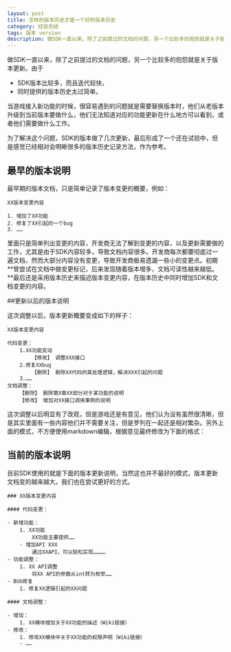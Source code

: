 ```yaml
---
layout: post
title: 怎样的版本历史才是一个好的版本历史
category: 经验总结
tags: 版本 version
description: 做SDK一直以来，除了之前提过的文档的问题，另一个比较多的抱怨就是关于版本更新。当游戏接入新功能的时候，很容易遇到的问题就是需要替换版本时，他们从老版本升级到当前版本要做什么，他们无法知道对应的功能更新在什么地方可以看到，或者他们需要做什么工作。
---
```


做SDK一直以来，除了之前提过的文档的问题，另一个比较多的抱怨就是关于版本更新。由于

- SDK版本比较多，而且迭代较快，
- 同时提供的版本历史太过简单。
	
当游戏接入新功能的时候，很容易遇到的问题就是需要替换版本时，他们从老版本升级到当前版本要做什么，他们无法知道对应的功能更新在什么地方可以看到，或者他们需要做什么工作。

为了解决这个问题，SDK的版本做了几次更新，最后形成了一个还在试验中，但是感觉已经相对会明晰很多的版本历史记录方法，作为参考。

## 最早的版本说明

最早期的版本文档，只是简单记录了版本变更的概要，例如：

	XX版本变更内容

	1. 增加了XX功能
	2. 修复了XX引起的一个bug
	3. ……

里面只是简单列出变更的内容，开发商无法了解到变更的内容，以及更新需要做的工作，尤其是由于SDK内容较多，导致文档内容很多。开发商每次都要彻底过一遍文档，然而大部分内容没有变更，导致开发商极易遗漏一些小的变更点。初期**曾尝试在文档中做变更标记，后来发现随着版本增多，文档可读性越来越低。**最后还是采用版本历史来描述版本变更内容，在版本历史中同时增加SDK和文档变更的内容。

##更新以后的版本说明

这次调整以后，版本更新概要变成如下的样子：

	XX版本变更内容

	代码变更：
		1.XX功能变动
    		【修改】 调整XXX接口
		2.修复XXbug
			【删除】 删除XX代码的某处理逻辑，解决XXX引起的问题
		3.……       
	文档调整：
		【删除】 删除第X章XX部分对于某功能的说明
		【修改】 增加对XX接口调用事例的说明

这次调整以后明显有了改观，但是游戏还是有意见，他们认为没有虽然很清晰，但是其实里面有一些内容他们并不需要关注，但是罗列在一起还是相对繁杂。另外上面的模式，不方便使用markdown编辑，根据意见最终修改为下面的格式：
## 当前的版本说明

目前SDK使用的就是下面的版本更新说明，当然这也并不最好的模式，版本更新文档变的越来越大。我们也在尝试更好的方式。

	### XX版本变更内容
	
	#### 代码变更：

	- 新增功能：
		1. XX功能
			XX功能主要提供……
		- 增加API XXX
			通过XXAPI，可以轻松实现…………
	- 功能调整：
		1. XX API调整
			将XX API的参数从int转为枚举……
	- BUG修复
		1. 修复XX逻辑引起的XX问题
		
	#### 文档调整：

	- 增加：
		1. XX模块增加关于XX功能的描述（Wiki链接）
	- 修改：
		1. 修改XX模块中关于XX功能的权限声明（Wiki链接）
		- ……

